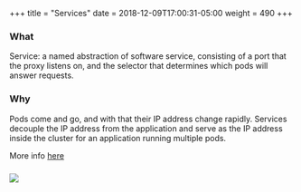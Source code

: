 +++
title = "Services"
date = 2018-12-09T17:00:31-05:00
weight = 490
+++

### What

Service: a named abstraction of software service, consisting of a port that the proxy listens on,
and the selector that determines which pods will answer requests.

### Why

Pods come and go, and with that their IP address change rapidly. Services decouple the IP address from the application 
and serve as the IP address inside the cluster for an application running multiple pods. 

More info [here](https://kubernetes.io/docs/concepts/services-networking/service/)

### ![](/docker-k8s-presentation/images/kubernetes/service.png) 
